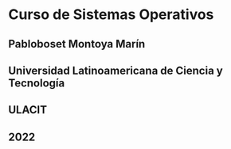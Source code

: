 # Curso de Sistemas Operativos

## Pabloboset Montoya Marín
## Universidad Latinoamericana de Ciencia y Tecnología
## ULACIT
## 2022
